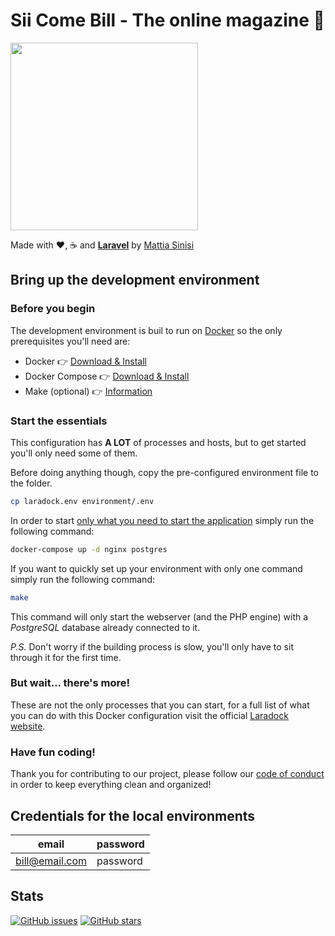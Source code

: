 # Sii Come Bill - The online magazine 📰

<div>
	<img src="https://i.ibb.co/RhyTj9v/billboard.png" alt width="300"/>	
</div>

Made with ❤️, ☕ and **[Laravel](https://laravel.com)** by [Mattia Sinisi](https://mattia.codes)

## Bring up the development environment

### Before you begin

The development environment is buil to run on [Docker](https://docker.com) so the only prerequisites you'll need are:

- Docker 👉 [Download & Install](https://docs.docker.com/get-docker/)
- Docker Compose 👉 [Download & Install](https://docs.docker.com/compose/install/)
- Make (optional) 👉 [Information](https://www.tutorialspoint.com/unix_commands/make.htm)

### Start the essentials

This configuration has **A LOT** of processes and hosts, but to get started you'll only need some of them.

Before doing anything though, copy the pre-configured environment file to the folder.

```bash
cp laradock.env environment/.env
```

In order to start <u>only what you need to start the application</u> simply run the following command:

```bash
docker-compose up -d nginx postgres
```

If you want to quickly set up your environment with only one command simply run the following command:

```bash
make
```

This command will only start the webserver (and the PHP engine) with a *PostgreSQL* database already connected to it.

*P.S.*
Don't worry if the building process is slow,  you'll only have to sit through it for the first time.

### But wait... there's more!

These are not the only processes that you can start, for a full list of what you can do with this Docker configuration visit the official [Laradock website](https://laradock.io).

### Have fun coding!

Thank you for contributing to our project, please follow our [code of conduct](CODE_OF_CONDUCT.md) in order to keep everything clean and organized!

## Credentials for the local environments

| email          | password |
|----------------|----------|
| bill@email.com | password |

## Stats

[![GitHub issues](https://img.shields.io/github/issues/sinisimattia/bill?color=gray&logo=github&style=for-the-badge)](https://github.com/sinisimattia/bill/issues)
[![GitHub stars](https://img.shields.io/github/stars/siicomebill/magazine?color=%23ffd000&label=%E2%AD%90&logo=GitHub&style=for-the-badge)](https://github.com/siicomebill/magazine/stargazers)
